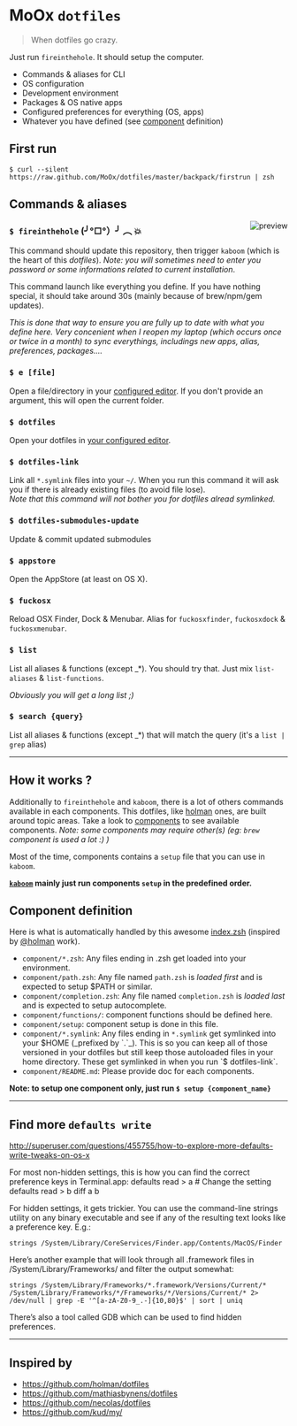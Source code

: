 # MoOx `dotfiles`

> When dotfiles go crazy.

<img alt="" align="right" src="https://raw.github.com/MoOx/dotfiles/master/backpack/i/kabooya.gif" />

Just run `fireinthehole`. It should setup the computer.

- Commands & aliases for CLI
- OS configuration
- Development environment
- Packages & OS native apps
- Configured preferences for everything (OS, apps)
- Whatever you have defined (see [component](#component-definition) definition)

## First run

```
$ curl --silent https://raw.github.com/MoOx/dotfiles/master/backpack/firstrun | zsh
```

## Commands & aliases

<img alt="preview" align="right" src="https://raw.github.com/MoOx/dotfiles/master/backpack/i/fireinthehole.png" />

### `$ fireinthehole` (╯°□°）╯ ︵ 💥

This command should update this repository, then trigger `kaboom` (which is the heart of this _dotfiles_).
_Note: you will sometimes need to enter you password or some informations related to current installation_.

This command launch like everything you define. If you have nothing special, it should take around 30s (mainly because of brew/npm/gem updates).

_This is done that way to ensure you are fully up to date with what you define here. Very concenient when I reopen my laptop (which occurs once or twice in a month) to sync everythings, includings new apps, alias, preferences, packages...._

### `$ e [file]`

Open a file/directory in your [configured editor](components/editor/editor.zsh).
If you don't provide an argument, this will open the current folder.

### `$ dotfiles`

Open your dotfiles in [your configured editor](components/editor/editor.zsh).

### `$ dotfiles-link`

Link all `*.symlink` files into your `~/`.
When you run this command it will ask you if there is already existing files (to avoid file lose).  
_Note that this command will not bother you for dotfiles alread symlinked._

### `$ dotfiles-submodules-update`

Update & commit updated submodules

### `$ appstore`

Open the AppStore (at least on OS X).

### `$ fuckosx`

Reload OSX Finder, Dock & Menubar. Alias for `fuckosxfinder`, `fuckosxdock` & `fuckosxmenubar`.

### `$ list`

List all aliases & functions (except _*). You should try that. Just mix `list-aliases` & `list-functions`.

_Obviously you will get a long list ;)_

### `$ search {query}`

List all aliases & functions (except _*) that will match the query (it's a `list | grep` alias)

---

## How it works ?

Additionally to `fireinthehole` and `kaboom`, there is a lot of others commands available in each components.
This dotfiles, like [holman](https://github.com/holman/dotfiles#topical) ones, are built around topic areas.
Take a look to [components](components) to see available components.
_Note: some components may require other(s) (eg: `brew` component is used a lot :) )_

Most of the time, components contains a `setup` file that you can use in `kaboom`.

**[`kaboom`](bin/kaboom) mainly just run components `setup` in the predefined order.**

## Component definition

Here is what is automatically handled by this awesome [index.zsh](index.zsh) (inspired by [@holman](https://github.com/holman) work).

- `component/*.zsh`: Any files ending in .zsh get loaded into your environment.
- `component/path.zsh`: Any file named `path.zsh` is _loaded first_ and is expected to setup $PATH or similar.
- `component/completion.zsh`: Any file named `completion.zsh` is _loaded last_ and is expected to setup autocomplete.
- `component/functions/`: component functions should be defined here.
- `component/setup`: component setup is done in this file.
- `component/*.symlink`: Any files ending in `*.symlink` get symlinked into your $HOME (_prefixed by `.`_). This is so you can keep all of those versioned in your dotfiles but still keep those autoloaded files in your home directory. These get symlinked in when you run `$ dotfiles-link`.
- `component/README.md`: Please provide doc for each components.

**Note: to setup one component only, just run `$ setup {component_name}`**

---

## Find more `defaults write`

http://superuser.com/questions/455755/how-to-explore-more-defaults-write-tweaks-on-os-x

For most non-hidden settings, this is how you can find the correct preference keys in Terminal.app:
	defaults read > a
	# Change the setting
	defaults read > b
	diff a b

For hidden settings, it gets trickier. You can use the command-line strings utility
on any binary executable and see if any of the resulting text looks like a preference key.
E.g.:

	strings /System/Library/CoreServices/Finder.app/Contents/MacOS/Finder

Here’s another example that will look through all .framework files in /System/Library/Frameworks/
and filter the output somewhat:

	strings /System/Library/Frameworks/*.framework/Versions/Current/* /System/Library/Frameworks/*/Frameworks/*/Versions/Current/* 2> /dev/null | grep -E '^[a-zA-Z0-9_.-]{10,80}$' | sort | uniq

There’s also a tool called GDB which can be used to find hidden preferences.

---

## Inspired by

- https://github.com/holman/dotfiles
- https://github.com/mathiasbynens/dotfiles
- https://github.com/necolas/dotfiles
- https://github.com/kud/my/
